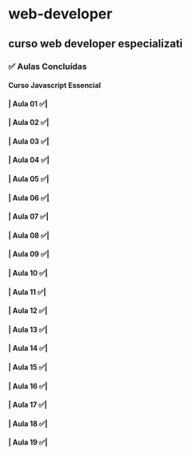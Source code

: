 # web-developer
## curso web developer especializati
###  :white_check_mark: Aulas Concluídas
#### Curso Javascript Essencial

#### | Aula 01 :white_check_mark:|
#### | Aula 02 :white_check_mark:|
#### | Aula 03 :white_check_mark:|
#### | Aula 04 :white_check_mark:|
#### | Aula 05 :white_check_mark:|
#### | Aula 06 :white_check_mark:|
#### | Aula 07 :white_check_mark:|
#### | Aula 08 :white_check_mark:|
#### | Aula 09 :white_check_mark:|
#### | Aula 10 :white_check_mark:|
#### | Aula 11 :white_check_mark:|
#### | Aula 12 :white_check_mark:|
#### | Aula 13 :white_check_mark:|
#### | Aula 14 :white_check_mark:|
#### | Aula 15 :white_check_mark:|
#### | Aula 16 :white_check_mark:|
#### | Aula 17 :white_check_mark:|
#### | Aula 18 :white_check_mark:|
#### | Aula 19 :white_check_mark:|




